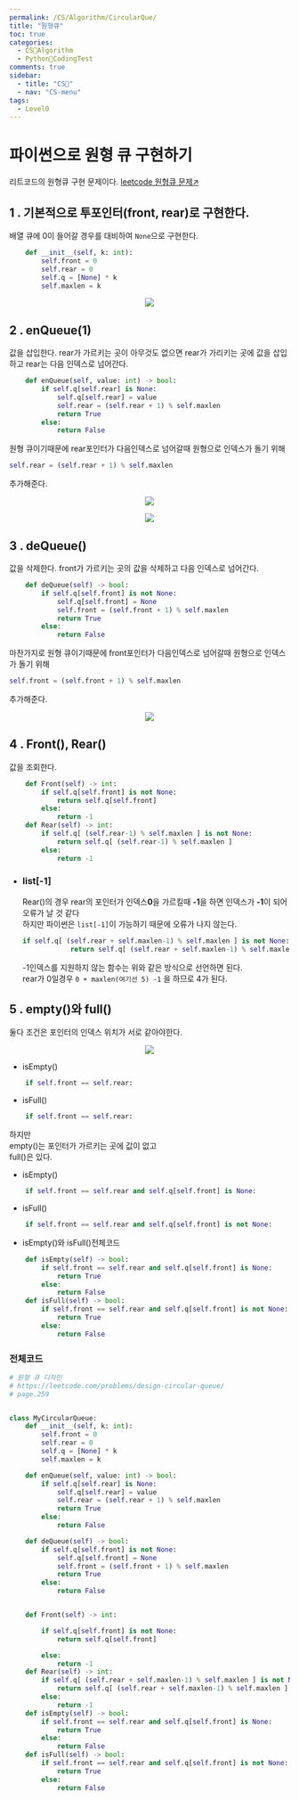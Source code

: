 ```yaml
---
permalink: /CS/Algorithm/CircularQue/
title: "원형큐"
toc: true
categories:
  - CS🐰Algorithm
  - Python🐸CodingTest
comments: true
sidebar:
  - title: "CS🐰"
  - nav: "CS-menu"
tags:
  - Level0
---
```


# 파이썬으로 원형 큐 구현하기

리트코드의 원형큐 구현 문제이다.
[leetcode 원형큐 문제↗️](https://leetcode.com/problems/design-circular-queue/)

## 1 . 기본적으로 투포인터(front, rear)로 구현한다.  
배열 큐에 0이 들어갈 경우를 대비하여 `None`으로 구현한다.
```python
    def __init__(self, k: int):
        self.front = 0
        self.rear = 0
        self.q = [None] * k
        self.maxlen = k
```

<p align="center"><img src="{{site.baseurl}}/assets/images/python/circleque1.png"></p>


## 2 . enQueue(1)  
값을 삽입한다. rear가 가르키는 곳이 아무것도 없으면 rear가 가리키는 곳에 값을 삽입하고 rear는 다음 인덱스로 넘어간다.  
```python
    def enQueue(self, value: int) -> bool:
        if self.q[self.rear] is None:
            self.q[self.rear] = value
            self.rear = (self.rear + 1) % self.maxlen
            return True
        else:
            return False
```
원형 큐이기때문에 rear포인터가 다음인덱스로 넘어갈때 원형으로 인덱스가 돌기 위해
```python
self.rear = (self.rear + 1) % self.maxlen
```
추가해준다.

<p align="center"><img src="{{site.baseurl}}/assets/images/python/circleque2.png"></p>
<p align="center"><img src="{{site.baseurl}}/assets/images/python/circleque3.png"></p>

## 3 . deQueue()
값을 삭제한다. front가 가르키는 곳의 값을 삭제하고 다음 인덱스로 넘어간다.
```python
    def deQueue(self) -> bool:
        if self.q[self.front] is not None:
            self.q[self.front] = None
            self.front = (self.front + 1) % self.maxlen
            return True
        else:
            return False
```
마찬가지로 원형 큐이기때문에 front포인터가 다음인덱스로 넘어갈때 원형으로 인덱스가 돌기 위해
```python
self.front = (self.front + 1) % self.maxlen
```
추가해준다.
<p align="center"><img src="{{site.baseurl}}/assets/images/python/circleque4.png"></p>

## 4 . Front(), Rear() 
값을 조회한다.  
```python
    def Front(self) -> int:
        if self.q[self.front] is not None:
            return self.q[self.front]
        else:
            return -1
    def Rear(self) -> int:
        if self.q[ (self.rear-1) % self.maxlen ] is not None:
            return self.q[ (self.rear-1) % self.maxlen ]
        else:
            return -1
```




- ### list[-1]  
    Rear()의 경우 rear의 포인터가 인덱스**0**을 가르킬때 **-1**을 하면 인덱스가 **-1**이 되어 오류가 날 것 같다  
    하지만 파이썬은 `list[-1]`이 가능하기 때문에 오류가 나지 않는다.  


    ```python
    if self.q[ (self.rear + self.maxlen-1) % self.maxlen ] is not None:
                return self.q[ (self.rear + self.maxlen-1) % self.maxlen ]
    ```
    -1인덱스를 지원하지 않는 함수는 위와 같은 방식으로 선언하면 된다.  
    rear가 0일경우 `0 + maxlen(여기선 5) -1` 을 하므로 4가 된다.  

## 5 . empty()와 full()
둘다 조건은 포인터의 인덱스 위치가 서로 같아야한다.  
<p align="center"><img src="{{site.baseurl}}/assets/images/python/circleque5.png"></p>

- isEmpty()
```python
    if self.front == self.rear:
```

- isFull()
```python
    if self.front == self.rear:
```
하지만   
empty()는 포인터가 가르키는 곳에 값이 없고  
full()은 있다.  
- isEmpty()
```python
    if self.front == self.rear and self.q[self.front] is None:
```
- isFull()
```python
    if self.front == self.rear and self.q[self.front] is not None:
```

- isEmpty()와 isFull()전체코드
```python
    def isEmpty(self) -> bool:
        if self.front == self.rear and self.q[self.front] is None:
            return True
        else:
            return False
    def isFull(self) -> bool:
        if self.front == self.rear and self.q[self.front] is not None:
            return True
        else:
            return False
```

### 전체코드
```python
# 원형 큐 디자인
# https://leetcode.com/problems/design-circular-queue/
# page.259


class MyCircularQueue:
    def __init__(self, k: int):
        self.front = 0
        self.rear = 0
        self.q = [None] * k
        self.maxlen = k

    def enQueue(self, value: int) -> bool:
        if self.q[self.rear] is None:
            self.q[self.rear] = value
            self.rear = (self.rear + 1) % self.maxlen
            return True
        else:
            return False

    def deQueue(self) -> bool:
        if self.q[self.front] is not None:
            self.q[self.front] = None
            self.front = (self.front + 1) % self.maxlen
            return True
        else:
            return False


    def Front(self) -> int:

        if self.q[self.front] is not None:
            return self.q[self.front]

        else:
            return -1
    def Rear(self) -> int:
        if self.q[ (self.rear + self.maxlen-1) % self.maxlen ] is not None:
            return self.q[ (self.rear + self.maxlen-1) % self.maxlen ]
        else:
            return -1
    def isEmpty(self) -> bool:
        if self.front == self.rear and self.q[self.front] is None:
            return True
        else:
            return False
    def isFull(self) -> bool:
        if self.front == self.rear and self.q[self.front] is not None:
            return True
        else:
            return False
```
